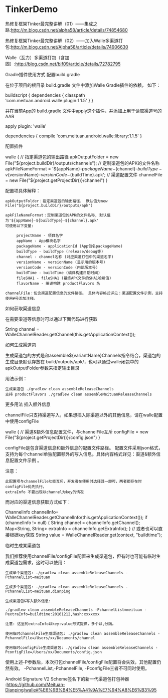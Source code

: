# TinkerDemo

热修复框架Tinker最完整讲解（01）——集成之路:http://m.blog.csdn.net/alpha58/article/details/74854680

热修复框架Tinker最完整讲解（02）——加入Walle多渠道打包:http://m.blog.csdn.net/Alpha58/article/details/74906630

Walle（瓦力）多渠道打包（含加固）:http://blog.csdn.net/blf09/article/details/72782795

Gradle插件使用方式
配置build.gradle

在位于项目的根目录 build.gradle 文件中添加Walle Gradle插件的依赖， 如下：

buildscript {
    dependencies {
        classpath 'com.meituan.android.walle:plugin:1.1.5'
    }
}

并在当前App的 build.gradle 文件中apply这个插件，并添加上用于读取渠道号的AAR

apply plugin: 'walle'

dependencies {
    compile 'com.meituan.android.walle:library:1.1.5'
}

配置插件

walle {
    // 指定渠道包的输出路径
    apkOutputFolder = new File("${project.buildDir}/outputs/channels");
    // 定制渠道包的APK的文件名称
    apkFileNameFormat = '${appName}-${packageName}-${channel}-${buildType}-v${versionName}-${versionCode}-${buildTime}.apk';
    // 渠道配置文件
    channelFile = new File("${project.getProjectDir()}/channel")
}

配置项具体解释：

    apkOutputFolder：指定渠道包的输出路径， 默认值为new File("${project.buildDir}/outputs/apk")

    apkFileNameFormat：定制渠道包的APK的文件名称, 默认值为'${appName}-${buildType}-${channel}.apk'
    可使用以下变量:

         projectName - 项目名字
         appName - App模块名字
         packageName - applicationId (App包名packageName)
         buildType - buildType (release/debug等)
         channel - channel名称 (对应渠道打包中的渠道名字)
         versionName - versionName (显示用的版本号)
         versionCode - versionCode (内部版本号)
         buildTime - buildTime (编译构建日期时间)
         fileSHA1 - fileSHA1 (最终APK文件的SHA1哈希值)
         flavorName - 编译构建 productFlavors 名

    channelFile：包含渠道配置信息的文件路径。 具体内容格式详见：渠道配置文件示例，支持使用#号添加注释。

如何获取渠道信息

在需要渠道等信息时可以通过下面代码进行获取

String channel = WalleChannelReader.getChannel(this.getApplicationContext());

如何生成渠道包

生成渠道包的方式是和assemble${variantName}Channels指令结合，渠道包的生成目录默认存放在 build/outputs/apk/，也可以通过walle闭包中的apkOutputFolder参数来指定输出目录

用法示例：

    生成渠道包 ./gradlew clean assembleReleaseChannels
    支持 productFlavors ./gradlew clean assembleMeituanReleaseChannels

更多用法
插入额外信息

channelFile只支持渠道写入，如果想插入除渠道以外的其他信息，请在walle配置中使用configFile

walle {
    // 渠道&额外信息配置文件，与channelFile互斥
	configFile = new File("${project.getProjectDir()}/config.json")
}

configFile是包含渠道信息和额外信息的配置文件路径。
配置文件采用json格式，支持为每个channel单独配置额外的写入信息。具体内容格式详见：渠道&额外信息配置文件示例 。

注意：

    此配置项与channelFile功能互斥，开发者在使用时选择其一即可，两者都存在时configFile优先执行。
    extraInfo 不要出现以channel为key的情况

而对应的渠道信息获取方式如下：

ChannelInfo channelInfo= WalleChannelReader.getChannelInfo(this.getApplicationContext());
if (channelInfo != null) {
   String channel = channelInfo.getChannel();
   Map<String, String> extraInfo = channelInfo.getExtraInfo();
}
// 或者也可以直接根据key获取
String value = WalleChannelReader.get(context, "buildtime");

临时生成某渠道包

我们推荐使用channelFile/configFile配置来生成渠道包，但有时也可能有临时生成渠道包需求，这时可以使用：

    生成单个渠道包: ./gradlew clean assembleReleaseChannels -PchannelList=meituan

    生成多个渠道包: ./gradlew clean assembleReleaseChannels -PchannelList=meituan,dianping

    生成渠道包&写入额外信息:

    ./gradlew clean assembleReleaseChannels -PchannelList=meituan -PextraInfo=buildtime:20161212,hash:xxxxxxx

    注意: 这里的extraInfo以key:value形式提供，多个以,分隔。

    使用临时channelFile生成渠道包: ./gradlew clean assembleReleaseChannels -PchannelFile=/Users/xx/Documents/channel

    使用临时configFile生成渠道包: ./gradlew clean assembleReleaseChannels -PconfigFile=/Users/xx/Documents/config.json

使用上述-P参数后，本次打包channelFile/configFile配置将会失效，其他配置仍然有效。 -PchannelList,-PchannelFile, -PconfigFile三者不可同时使用。

Android Signature V2 Scheme签名下的新一代渠道包打包神器 :https://github.com/Meituan-Dianping/walle#%E6%9B%B4%E5%A4%9A%E7%94%A8%E6%B3%95